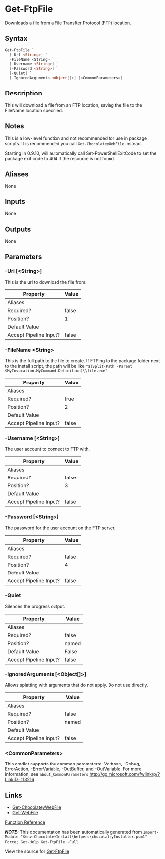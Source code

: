 ﻿---
Title: Get-FtpFile
Description: Information on Get-FtpFile function
RedirectFrom: docs/helpers-get-ftp-file
ShowInNavbar: false
ShowInSidebar: false
---

# Get-FtpFile

<!-- This documentation is automatically generated from https://github.com/chocolatey/choco/tree/stable/src/chocolatey.resources/helpers/functions/Get-FtpFile.ps1 using https://github.com/chocolatey/choco/tree/stable/GenerateDocs.ps1. Contributions are welcome at the original location(s). -->

Downloads a file from a File Transfter Protocol (FTP) location.

## Syntax

~~~powershell
Get-FtpFile `
  [-Url <String>] `
  -FileName <String> `
  [-Username <String>] `
  [-Password <String>] `
  [-Quiet] `
  [-IgnoredArguments <Object[]>] [<CommonParameters>]
~~~

## Description

This will download a file from an FTP location, saving the file to the
FileName location specified.

## Notes

This is a low-level function and not recommended for use in package
scripts. It is recommended you call `Get-ChocolateyWebFile` instead.

Starting in 0.9.10, will automatically call Set-PowerShellExitCode to
set the package exit code to 404 if the resource is not found.

## Aliases

None

## Inputs

None

## Outputs

None

## Parameters

###  -Url [&lt;String&gt;]
This is the url to download the file from.

Property               | Value
---------------------- | -----
Aliases                |
Required?              | false
Position?              | 1
Default Value          |
Accept Pipeline Input? | false

###  -FileName &lt;String&gt;
This is the full path to the file to create. If FTPing to the
package folder next to the install script, the path will be like
`"$(Split-Path -Parent $MyInvocation.MyCommand.Definition)\\file.exe"`

Property               | Value
---------------------- | -----
Aliases                |
Required?              | true
Position?              | 2
Default Value          |
Accept Pipeline Input? | false

###  -Username [&lt;String&gt;]
The user account to connect to FTP with.

Property               | Value
---------------------- | -----
Aliases                |
Required?              | false
Position?              | 3
Default Value          |
Accept Pipeline Input? | false

###  -Password [&lt;String&gt;]
The password for the user account on the FTP server.

Property               | Value
---------------------- | -----
Aliases                |
Required?              | false
Position?              | 4
Default Value          |
Accept Pipeline Input? | false

###  -Quiet
Silences the progress output.

Property               | Value
---------------------- | -----
Aliases                |
Required?              | false
Position?              | named
Default Value          | False
Accept Pipeline Input? | false

###  -IgnoredArguments [&lt;Object[]&gt;]
Allows splatting with arguments that do not apply. Do not use directly.

Property               | Value
---------------------- | -----
Aliases                |
Required?              | false
Position?              | named
Default Value          |
Accept Pipeline Input? | false

### &lt;CommonParameters&gt;

This cmdlet supports the common parameters: -Verbose, -Debug, -ErrorAction, -ErrorVariable, -OutBuffer, and -OutVariable. For more information, see `about_CommonParameters` http://go.microsoft.com/fwlink/p/?LinkID=113216 .


## Links

 * [Get-ChocolateyWebFile](./get-chocolateywebfile)
 * [Get-WebFile](./get-webfile)

[Function Reference](./reference)

***NOTE:*** This documentation has been automatically generated from `Import-Module "$env:ChocolateyInstall\helpers\chocolateyInstaller.psm1" -Force; Get-Help Get-FtpFile -Full`.

View the source for [Get-FtpFile](https://github.com/chocolatey/choco/tree/stable/src/chocolatey.resources/helpers/functions/Get-FtpFile.ps1)

